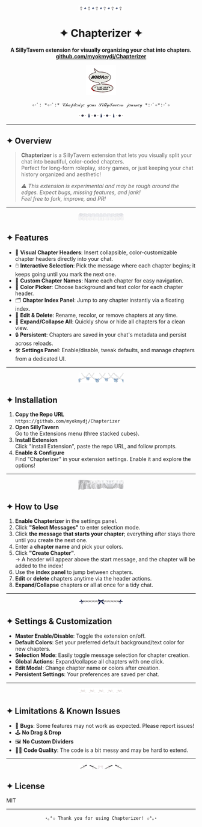 <!--
🌸🌸🌸🌸🌸🌸🌸🌸🌸🌸🌸🌸🌸🌸🌸🌸🌸🌸🌸🌸🌸🌸🌸🌸🌸🌸🌸🌸🌸🌸🌸🌸🌸🌸🌸🌸🌸🌸🌸🌸🌸🌸🌸🌸🌸🌸🌸🌸🌸🌸
-->

<p align="center">
  <img src="inspo/tumblr_14bb540f9eac77b2bfbaf783145a5d29_95843d8a_400.png" width="120" alt="divider" />
</p>

<h1 align="center">✦ Chapterizer ✦</h1>
<p align="center">
  <b>A SillyTavern extension for visually organizing your chat into chapters.<br>
  <a href="https://github.com/myokmydj/Chapterizer">github.com/myokmydj/Chapterizer</a></b>
</p>

<p align="center">
  <img src="inspo/tumblr_1e8214d109006e8c3176b373aae1bc8f_feeba7fc_250.png" width="80" alt="divider" />
</p>

<p align="center">
  <code>✧･ﾟ: *✧･ﾟ:* 𝒞𝒽𝒶𝓅𝓉𝑒𝓇𝒾𝓏𝑒 𝓎𝑜𝓊𝓇 𝒮𝒾𝓁𝓁𝓎𝒯𝒶𝓋𝑒𝓇𝓃 𝒿𝑜𝓊𝓇𝓃𝑒𝓎 *:･ﾟ✧*:･ﾟ✧</code>
</p>

<p align="center">
  <img src="inspo/tumblr_2fdc308320e38cdc2ea063a2c7408a3c_87ec4e1b_400.png" width="120" alt="divider" />
</p>

---

## ✦ Overview

> **Chapterizer** is a SillyTavern extension that lets you visually split your chat into beautiful, color-coded chapters.  
> Perfect for long-form roleplay, story games, or just keeping your chat history organized and aesthetic!  
>  
> _⚠️ This extension is experimental and may be rough around the edges. Expect bugs, missing features, and jank!_  
> _Feel free to fork, improve, and PR!_

---

<p align="center">
  <img src="inspo/tumblr_371cef489077d5819958baa565f76890_78dd0418_400.png" width="120" alt="divider" />
</p>

## ✦ Features

- 🌈 **Visual Chapter Headers**: Insert collapsible, color-customizable chapter headers directly into your chat.
- 🖱️ **Interactive Selection**: Pick the message where each chapter begins; it keeps going until you mark the next one.
- 📝 **Custom Chapter Names**: Name each chapter for easy navigation.
- 🎨 **Color Picker**: Choose background and text color for each chapter header.
- 🗂️ **Chapter Index Panel**: Jump to any chapter instantly via a floating index.
- 🧩 **Edit & Delete**: Rename, recolor, or remove chapters at any time.
- 🧲 **Expand/Collapse All**: Quickly show or hide all chapters for a clean view.
- 🔒 **Persistent**: Chapters are saved in your chat's metadata and persist across reloads.
- 🛠️ **Settings Panel**: Enable/disable, tweak defaults, and manage chapters from a dedicated UI.

---

<p align="center">
  <img src="inspo/tumblr_58f768e6be144f0e4f6cc8e468b9fe8f_c797a8b5_400.png" width="120" alt="divider" />
</p>

## ✦ Installation

1. **Copy the Repo URL**  
   `https://github.com/myokmydj/Chapterizer`
2. **Open SillyTavern**  
   Go to the Extensions menu (three stacked cubes).
3. **Install Extension**  
   Click "Install Extension", paste the repo URL, and follow prompts.
4. **Enable & Configure**  
   Find "Chapterizer" in your extension settings. Enable it and explore the options!

---

<p align="center">
  <img src="inspo/tumblr_834b779e6289174103e218a2424f64fd_ce7ad399_400.png" width="120" alt="divider" />
</p>

## ✦ How to Use

1. **Enable Chapterizer** in the settings panel.
2. Click **"Select Messages"** to enter selection mode.
3. Click **the message that starts your chapter**; everything after stays there until you create the next one.
4. Enter a **chapter name** and pick your colors.
5. Click **"Create Chapter"**.  
   → A header will appear above the start message, and the chapter will be added to the index!
6. Use the **index panel** to jump between chapters.
7. **Edit** or **delete** chapters anytime via the header actions.
8. **Expand/Collapse** chapters or all at once for a tidy chat.

---

<p align="center">
  <img src="inspo/tumblr_c7e13f37e12db598b27767cad58168d1_3ca464d0_400.png" width="120" alt="divider" />
</p>

## ✦ Settings & Customization

- **Master Enable/Disable**: Toggle the extension on/off.
- **Default Colors**: Set your preferred default background/text color for new chapters.
- **Selection Mode**: Easily toggle message selection for chapter creation.
- **Global Actions**: Expand/collapse all chapters with one click.
- **Edit Modal**: Change chapter name or colors after creation.
- **Persistent Settings**: Your preferences are saved per chat.

---

<p align="center">
  <img src="inspo/tumblr_d5b7d6389b0670112bd46709f53c3127_862614aa_400.png" width="120" alt="divider" />
</p>

## ✦ Limitations & Known Issues

- 🐛 **Bugs**: Some features may not work as expected. Please report issues!
- 🕹️ **No Drag & Drop**
- 🖼️ **No Custom Dividers**
- 🧑‍💻 **Code Quality**: The code is a bit messy and may be hard to extend.

---

<p align="center">
  <img src="inspo/tumblr_fa1af7064a4d9d644399fefe21652b42_53b0aaf0_400.png" width="120" alt="divider" />
</p>

## ✦ License

MIT

---

<p align="center">
  <code>⋆｡°✩ Thank you for using Chapterizer! ✩°｡⋆</code>
</p>
